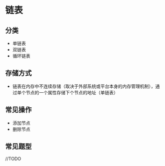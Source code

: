 ﻿# 链表

## 分类
- 单链表
- 双链表
- 循环链表

## 存储方式
- 链表在内存中不连续存储（取决于外部系统或平台本身的内存管理机制），通过单个节点的一个属性存储下个节点的地址（单链表）

## 常见操作
- 添加节点
- 删除节点

## 常见题型
//TODO